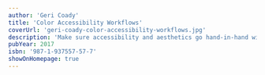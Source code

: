 ```yaml
---
author: 'Geri Coady'
title: 'Color Accessibility Workflows'
coverUrl: 'geri-coady-color-accessibility-workflows.jpg'
description: 'Make sure accessibility and aesthetics go hand-in-hand with every design.'
pubYear: 2017
isbn: '987-1-937557-57-7'
showOnHomepage: true
---
```


